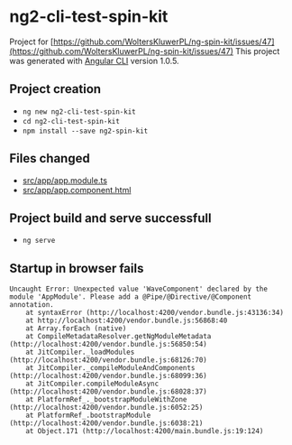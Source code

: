 # ng2-cli-test-spin-kit

Project for [https://github.com/WoltersKluwerPL/ng-spin-kit/issues/47](https://github.com/WoltersKluwerPL/ng-spin-kit/issues/47)
This project was generated with [Angular CLI](https://github.com/angular/angular-cli) version 1.0.5.

## Project creation

* `ng new ng2-cli-test-spin-kit`
* `cd ng2-cli-test-spin-kit`
* `npm install --save ng2-spin-kit`

## Files changed

* [src/app/app.module.ts](src/app/app.module.ts)
* [src/app/app.component.html](src/app/app.component.html)

## Project build and serve successfull

* `ng serve`

## Startup in browser fails
```
Uncaught Error: Unexpected value 'WaveComponent' declared by the module 'AppModule'. Please add a @Pipe/@Directive/@Component annotation.
    at syntaxError (http://localhost:4200/vendor.bundle.js:43136:34)
    at http://localhost:4200/vendor.bundle.js:56868:40
    at Array.forEach (native)
    at CompileMetadataResolver.getNgModuleMetadata (http://localhost:4200/vendor.bundle.js:56850:54)
    at JitCompiler._loadModules (http://localhost:4200/vendor.bundle.js:68126:70)
    at JitCompiler._compileModuleAndComponents (http://localhost:4200/vendor.bundle.js:68099:36)
    at JitCompiler.compileModuleAsync (http://localhost:4200/vendor.bundle.js:68028:37)
    at PlatformRef_._bootstrapModuleWithZone (http://localhost:4200/vendor.bundle.js:6052:25)
    at PlatformRef_.bootstrapModule (http://localhost:4200/vendor.bundle.js:6038:21)
    at Object.171 (http://localhost:4200/main.bundle.js:19:124)
```

